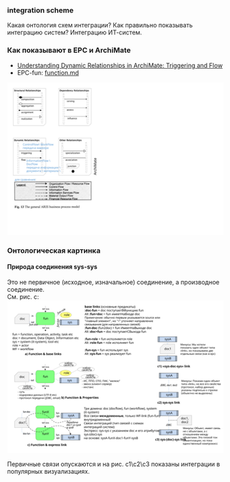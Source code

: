 ### integration scheme
Какая онтология схем интеграции? Как правильно показывать интеграцию систем? Интеграцию ИТ-систем.

### Как показывают в EPC и ArchiMate
- [Understanding Dynamic Relationships in ArchiMate: Triggering and Flow](https://www.archimetric.com/understanding-dynamic-relationships-in-archimate-triggering-and-flow/)
- EPC-fun: [function.md](https://github.com/bpmbpm/doc/edit/main/METAMODEL/PROCESS/function.md)

![ris1](pic/INT_relation_1.svg)

### Онтологическая картинка

#### Природа соединения sys-sys
Это не первичное (исходное, изначальное) соединение, а производное соединение.  
См. рис. с:  
![ris1](pic/INT_fun_link_1c.svg)

Первичные связи опускаются и на рис. c1\c2\c3 показаны интеграции в популярных визуализациях. 


